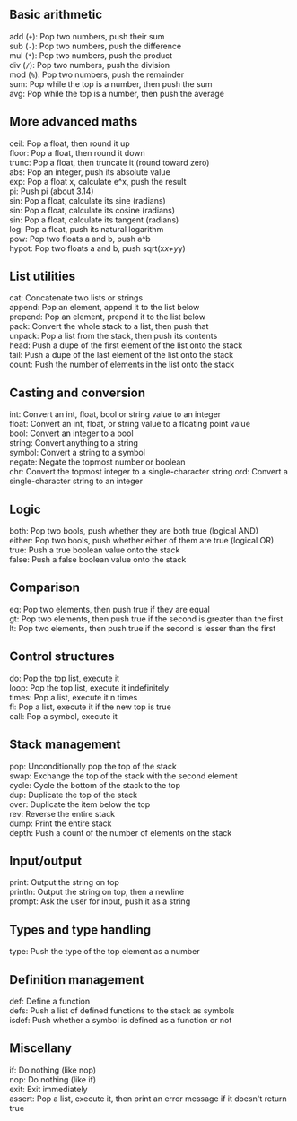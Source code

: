 ## Basic arithmetic
 
add (`+`): Pop two numbers, push their sum  
sub (`-`): Pop two numbers, push the difference  
mul (`*`): Pop two numbers, push the product  
div (`/`): Pop two numbers, push the division  
mod (`%`): Pop two numbers, push the remainder  
sum: Pop while the top is a number, then push the sum  
avg: Pop while the top is a number, then push the average  

## More advanced maths

ceil: Pop a float, then round it up  
floor: Pop a float, then round it down  
trunc: Pop a float, then truncate it (round toward zero)  
abs: Pop an integer, push its absolute value  
exp: Pop a float x, calculate e^x, push the result  
pi: Push pi (about 3.14)  
sin: Pop a float, calculate its sine (radians)  
sin: Pop a float, calculate its cosine (radians)  
sin: Pop a float, calculate its tangent (radians)  
log: Pop a float, push its natural logarithm  
pow: Pop two floats a and b, push a^b  
hypot: Pop two floats a and b, push sqrt(x*x+y*y)  
 
## List utilities
 
cat: Concatenate two lists or strings  
append: Pop an element, append it to the list below  
prepend: Pop an element, prepend it to the list below  
pack: Convert the whole stack to a list, then push that  
unpack: Pop a list from the stack, then push its contents  
head: Push a dupe of the first element of the list onto the stack  
tail: Push a dupe of the last element of the list onto the stack  
count: Push the number of elements in the list onto the stack  
 
## Casting and conversion
 
int: Convert an int, float, bool or string value to an integer  
float: Convert an int, float, or string value to a floating point value  
bool: Convert an integer to a bool  
string: Convert anything to a string  
symbol: Convert a string to a symbol  
negate: Negate the topmost number or boolean  
chr: Convert the topmost integer to a single-character string
ord: Convert a single-character string to an integer
 
## Logic
 
both: Pop two bools, push whether they are both true (logical AND)  
either: Pop two bools, push whether either of them are true (logical OR)  
true: Push a true boolean value onto the stack  
false: Push a false boolean value onto the stack  
 
## Comparison
 
eq: Pop two elements, then push true if they are equal  
gt: Pop two elements, then push true if the second is greater than the first  
lt: Pop two elements, then push true if the second is lesser than the first  
 
## Control structures
 
do: Pop the top list, execute it  
loop: Pop the top list, execute it indefinitely  
times: Pop a list, execute it n times  
fi: Pop a list, execute it if the new top is true  
call: Pop a symbol, execute it  
 
## Stack management
 
pop: Unconditionally pop the top of the stack  
swap: Exchange the top of the stack with the second element  
cycle: Cycle the bottom of the stack to the top  
dup: Duplicate the top of the stack  
over: Duplicate the item below the top  
rev: Reverse the entire stack  
dump: Print the entire stack  
depth: Push a count of the number of elements on the stack  
 
## Input/output
 
print: Output the string on top  
println: Output the string on top, then a newline  
prompt: Ask the user for input, push it as a string  
 
## Types and type handling
 
type: Push the type of the top element as a number  

## Definition management

def: Define a function  
defs: Push a list of defined functions to the stack as symbols  
isdef: Push whether a symbol is defined as a function or not  
 
## Miscellany
 
if: Do nothing (like nop)  
nop: Do nothing (like if)  
exit: Exit immediately  
assert: Pop a list, execute it, then print an error message if it doesn't return true
